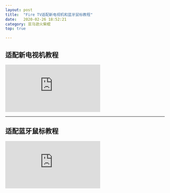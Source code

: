 ```yaml
---
layout: post
title:  "Fire TV适配新电视机和蓝牙鼠标教程"
date:   2020-02-26 18:52:21  
category: 亚马逊火柴棍
top: true 

---
```


<body>

<h2>适配新电视机教程</h2>

<iframe width="auto" height="auto" src="https://www.youtube.com/embed/3EpgwwY3hsg" frameborder="0" allow="accelerometer; autoplay; encrypted-media; gyroscope; picture-in-picture" allowfullscreen></iframe>
</body>

<hr>

<h2>适配蓝牙鼠标教程</h2>


<iframe width="auto" height="auto" src="https://www.youtube.com/embed/je6UWLk8zdM" frameborder="0" allow="accelerometer; autoplay; encrypted-media; gyroscope; picture-in-picture" allowfullscreen></iframe>

</body>